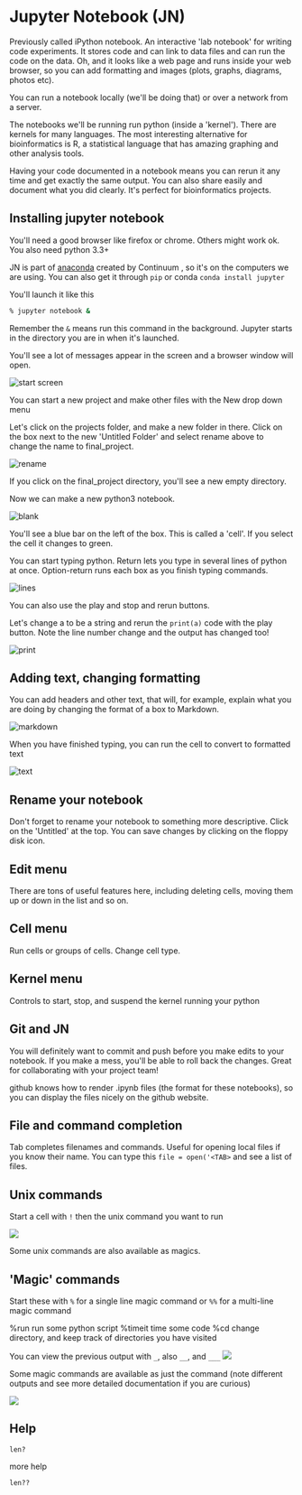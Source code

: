 # Jupyter Notebook (JN)

Previously called iPython notebook. An interactive 'lab notebook' for writing code experiments. It stores code and can link to data files and can run the code on the data. Oh, and it looks like a web page and runs inside your web browser, so you can add formatting and images (plots, graphs, diagrams, photos etc).  

You can run a notebook locally (we'll be doing that) or over a network from a server.

The notebooks we'll be running run python (inside a 'kernel'). There are kernels for many languages. The most interesting alternative for bioinformatics is R, a statistical language that has amazing graphing and other analysis tools.

Having your code documented in a notebook means you can rerun it any time and get exactly the same output.  You can also share easily and document what you did clearly. It's perfect for bioinformatics projects.

## Installing jupyter notebook

You'll need a good browser like firefox or chrome. Others might work ok. You also need python 3.3+

JN is part of [anaconda](https://store.continuum.io/cshop/anaconda/) created by Continuum , so it's on the computers we are using. You can also get it through `pip`  or conda `conda install jupyter`

You'll launch it like this

```bash
% jupyter notebook &
```

Remember the `&` means run this command in the background. Jupyter starts in the directory you are in when it's launched.

You'll see a lot of messages appear in the screen and a browser window will open. 



![start screen](../images/jupyter.start.png)



You can start a new project and make other files with the New drop down menu

Let's click on the projects folder, and make a new folder in there. Click on the box next to the new 'Untitled Folder' and select rename above to change the name to final_project. 

![rename](../images/rename.tiff)

If you click on the final_project directory, you'll see a new empty directory.

Now we can make a new python3 notebook.



![blank](../images/blanknotebook.png)

You'll see a blue bar on the left of the box. This is called a 'cell'. If you select the cell it changes to green.

You can start typing python. Return lets you type in several lines of python at once. Option-return runs each box as you finish typing commands. 

![lines](../images/lines.png)

You can also use the play and stop and rerun buttons.

Let's change a to be a string and rerun the `print(a)` code with the play button. Note the line number change and the output has changed too!

![print](../images/print.png)

## Adding text, changing formatting

You can add headers and other text, that will, for example, explain what you are doing by changing the format of a box to Markdown.

![markdown](../images/markdown.png)

When you have finished typing, you can run the cell to convert to formatted text

![text](../images/text.png)

## Rename your notebook

Don't forget to rename your notebook to something more descriptive. Click on the 'Untitled' at the top. You can save changes by clicking on the floppy disk icon.

## Edit menu

There are tons of useful features here, including deleting cells, moving them up or down in the list and so on.



## Cell menu

Run cells or groups of cells. Change cell type.



## Kernel menu 

Controls to start, stop, and suspend the kernel running your python



## Git and JN

You will definitely want to commit and push before you make edits to your notebook. If you make a mess, you'll be able to roll back the changes. Great for collaborating with your project team! 

github knows how to render .ipynb files (the format for these notebooks), so you can display the files nicely on the github website.

## File and command completion

Tab completes filenames and commands. Useful for opening local files if you know their name. You can type this `file = open('<TAB>` and see a list of files.

## Unix commands

Start a cell with `!` then the unix command you want to run

![](../images/ls.png)

Some unix commands are also available as magics.

## 'Magic' commands

Start these with `%` for a single line magic command or `%%` for a multi-line magic command

%run           run some python script
%timeit      time some code
%cd            change directory, and keep track of directories you have visited

You can view the previous output with `_`, also `__`, and `___`
![](../images/previousOutput.png)

Some magic commands are available as just the command (note different outputs and see more detailed documentation if you are curious)

![](../images/images/cdVersions.png)

## Help

`len?`  

more help  

`len??`  
